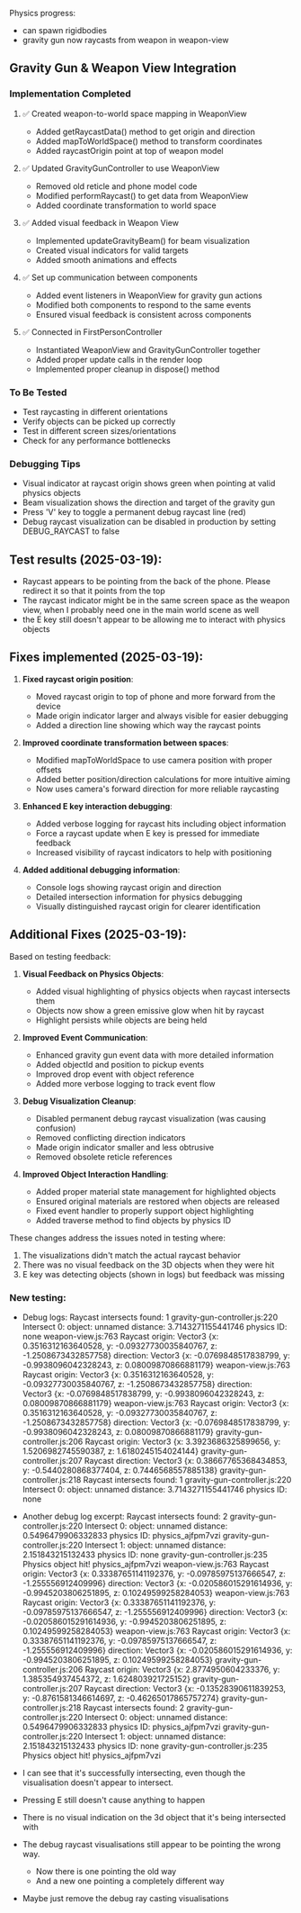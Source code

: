Physics progress:

- can spawn rigidbodies
- gravity gun now raycasts from weapon in weapon-view

## Gravity Gun & Weapon View Integration

### Implementation Completed
1. ✅ Created weapon-to-world space mapping in WeaponView
   - Added getRaycastData() method to get origin and direction
   - Added mapToWorldSpace() method to transform coordinates
   - Added raycastOrigin point at top of weapon model

2. ✅ Updated GravityGunController to use WeaponView
   - Removed old reticle and phone model code
   - Modified performRaycast() to get data from WeaponView
   - Added coordinate transformation to world space

3. ✅ Added visual feedback in Weapon View
   - Implemented updateGravityBeam() for beam visualization
   - Created visual indicators for valid targets
   - Added smooth animations and effects

4. ✅ Set up communication between components
   - Added event listeners in WeaponView for gravity gun actions
   - Modified both components to respond to the same events
   - Ensured visual feedback is consistent across components

5. ✅ Connected in FirstPersonController
   - Instantiated WeaponView and GravityGunController together
   - Added proper update calls in the render loop
   - Implemented proper cleanup in dispose() method

### To Be Tested
- Test raycasting in different orientations
- Verify objects can be picked up correctly
- Test in different screen sizes/orientations
- Check for any performance bottlenecks

### Debugging Tips
- Visual indicator at raycast origin shows green when pointing at valid physics objects
- Beam visualization shows the direction and target of the gravity gun
- Press 'V' key to toggle a permanent debug raycast line (red)
- Debug raycast visualization can be disabled in production by setting DEBUG_RAYCAST to false

## Test results (2025-03-19):
- Raycast appears to be pointing from the back of the phone. Please redirect it so that it points from the top
- The raycast indicator might be in the same screen space as the weapon view, when I probably need one in the main world scene as well
- the E key still doesn't appear to be allowing me to interact with physics objects

## Fixes implemented (2025-03-19):
1. **Fixed raycast origin position**:
   - Moved raycast origin to top of phone and more forward from the device
   - Made origin indicator larger and always visible for easier debugging
   - Added a direction line showing which way the raycast points

2. **Improved coordinate transformation between spaces**:
   - Modified mapToWorldSpace to use camera position with proper offsets
   - Added better position/direction calculations for more intuitive aiming
   - Now uses camera's forward direction for more reliable raycasting

3. **Enhanced E key interaction debugging**:
   - Added verbose logging for raycast hits including object information
   - Force a raycast update when E key is pressed for immediate feedback
   - Increased visibility of raycast indicators to help with positioning

4. **Added additional debugging information**:
   - Console logs showing raycast origin and direction
   - Detailed intersection information for physics debugging
   - Visually distinguished raycast origin for clearer identification

## Additional Fixes (2025-03-19):
Based on testing feedback:

1. **Visual Feedback on Physics Objects**:
   - Added visual highlighting of physics objects when raycast intersects them
   - Objects now show a green emissive glow when hit by raycast
   - Highlight persists while objects are being held

2. **Improved Event Communication**:
   - Enhanced gravity gun event data with more detailed information
   - Added objectId and position to pickup events
   - Improved drop event with object reference
   - Added more verbose logging to track event flow

3. **Debug Visualization Cleanup**:
   - Disabled permanent debug raycast visualization (was causing confusion)
   - Removed conflicting direction indicators
   - Made origin indicator smaller and less obtrusive
   - Removed obsolete reticle references

4. **Improved Object Interaction Handling**:
   - Added proper material state management for highlighted objects
   - Ensured original materials are restored when objects are released
   - Fixed event handler to properly support object highlighting
   - Added traverse method to find objects by physics ID

These changes address the issues noted in testing where:
1. The visualizations didn't match the actual raycast behavior
2. There was no visual feedback on the 3D objects when they were hit
3. E key was detecting objects (shown in logs) but feedback was missing



### New testing:

- Debug logs:
Raycast intersects found: 1
gravity-gun-controller.js:220 Intersect 0: object: unnamed distance: 3.7143271155441746 physics ID: none
weapon-view.js:763 Raycast origin: Vector3 {x: 0.3516312163640528, y: -0.09327730035840767, z: -1.2508673432857758} direction: Vector3 {x: -0.0769848517838799, y: -0.9938096042328243, z: 0.08009870866881179}
weapon-view.js:763 Raycast origin: Vector3 {x: 0.3516312163640528, y: -0.09327730035840767, z: -1.2508673432857758} direction: Vector3 {x: -0.0769848517838799, y: -0.9938096042328243, z: 0.08009870866881179}
weapon-view.js:763 Raycast origin: Vector3 {x: 0.3516312163640528, y: -0.09327730035840767, z: -1.2508673432857758} direction: Vector3 {x: -0.0769848517838799, y: -0.9938096042328243, z: 0.08009870866881179}
gravity-gun-controller.js:206 Raycast origin: Vector3 {x: 3.3923686325899656, y: 1.5206982745590387, z: 1.6180245154024144}
gravity-gun-controller.js:207 Raycast direction: Vector3 {x: 0.38667765368434853, y: -0.5440280868377404, z: 0.7446568557885138}
gravity-gun-controller.js:218 Raycast intersects found: 1
gravity-gun-controller.js:220 Intersect 0: object: unnamed distance: 3.7143271155441746 physics ID: none

- Another debug log excerpt:
Raycast intersects found: 2
gravity-gun-controller.js:220 Intersect 0: object: unnamed distance: 0.5496479906332833 physics ID: physics_ajfpm7vzi
gravity-gun-controller.js:220 Intersect 1: object: unnamed distance: 2.151843215132433 physics ID: none
gravity-gun-controller.js:235 Physics object hit! physics_ajfpm7vzi
weapon-view.js:763 Raycast origin: Vector3 {x: 0.33387651141192376, y: -0.09785975137666547, z: -1.255556912409996} direction: Vector3 {x: -0.020586015291614936, y: -0.9945203806251895, z: 0.10249599258284053}
weapon-view.js:763 Raycast origin: Vector3 {x: 0.33387651141192376, y: -0.09785975137666547, z: -1.255556912409996} direction: Vector3 {x: -0.020586015291614936, y: -0.9945203806251895, z: 0.10249599258284053}
weapon-view.js:763 Raycast origin: Vector3 {x: 0.33387651141192376, y: -0.09785975137666547, z: -1.255556912409996} direction: Vector3 {x: -0.020586015291614936, y: -0.9945203806251895, z: 0.10249599258284053}
gravity-gun-controller.js:206 Raycast origin: Vector3 {x: 2.8774950604233376, y: 1.385354937454372, z: 1.624803921725152}
gravity-gun-controller.js:207 Raycast direction: Vector3 {x: -0.13528390611839253, y: -0.8761581346614697, z: -0.46265017865757274}
gravity-gun-controller.js:218 Raycast intersects found: 2
gravity-gun-controller.js:220 Intersect 0: object: unnamed distance: 0.5496479906332833 physics ID: physics_ajfpm7vzi
gravity-gun-controller.js:220 Intersect 1: object: unnamed distance: 2.151843215132433 physics ID: none
gravity-gun-controller.js:235 Physics object hit! physics_ajfpm7vzi

- I can see that it's successfully intersecting, even though the visualisation doesn't appear to intersect.
- Pressing E still doesn't cause anything to happen
- There is no visual indication on the 3d object that it's being intersected with
- The debug raycast visualisations still appear to be pointing the wrong way.
  - Now there is one pointing the old way
  - And a new one pointing a completely different way
- Maybe just remove the debug ray casting visualisations